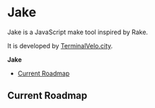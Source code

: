 Jake
=====

Jake is a JavaScript make tool inspired by Rake.

It is developed by [TerminalVelo.city](https://github.com/terminalvelocity).

<!-- START doctoc generated TOC please keep comment here to allow auto update -->
<!-- DON'T EDIT THIS SECTION, INSTEAD RE-RUN doctoc TO UPDATE -->
**Jake**

- [Current Roadmap](#current-roadmap)

<!-- END doctoc generated TOC please keep comment here to allow auto update -->

## Current Roadmap
